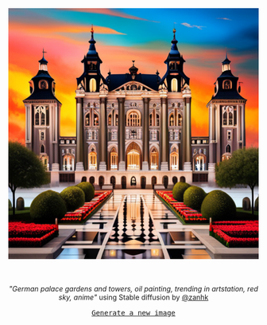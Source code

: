 
<div align="center">
  <a href="https://zank.it" target="_blank"><img src="https://raw.githubusercontent.com/zanhk/zanhk/main/images/103.png" width="1024px"></a>
  <br>
  <br>
  <br>
  <p class="has-text-grey"><i>"German palace gardens and towers, oil painting, trending in artstation, red sky, anime"</i> using Stable diffusion by <a href="https://github.com/zanhk" target="_blank">@zanhk</a></p>
  <p><samp><a href="https://github.com/zanhk/zanhk/discussions/new?category=prompt">Generate a new image</a></samp></p>
</div>